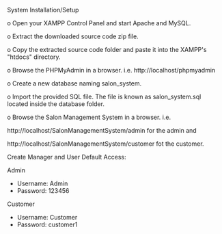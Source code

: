 System Installation/Setup 


o Open your XAMPP Control Panel and start Apache and MySQL.

o Extract the downloaded source code zip file.

o Copy the extracted source code folder and paste it into the XAMPP's "htdocs" directory.

o Browse the PHPMyAdmin in a browser. i.e. http://localhost/phpmyadmin

o Create a new database naming salon_system.

o Import the provided SQL file. The file is known as salon_system.sql located inside the database folder.

o Browse the Salon Management System  in a browser. i.e.

http://localhost/SalonManagementSystem/admin for the admin and 

http://localhost/SalonManagementSystem/customer fot the customer.




Create Manager and User Default Access:

Admin
- Username: Admin
- Password: 123456

Customer
- Username: Customer
- Password: customer1
